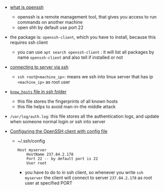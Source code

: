 - [what is openssh](https://youtu.be/YS5Zh7KExvE?si=a4wIoawCQOeaWhoe&t=267)
  - openssh is a remote management tool, that gives you access to run commands on another machine
  - open shh by default use port 22
- the package is: `openssh-client`, which you have to install, because this requires ssh client

  - you can use `apt search openssh-client` : it will list all packages by name `openssh-client` and also tell if installed or not

- [connecting to server via ssh](https://youtu.be/YS5Zh7KExvE?si=YTP7uMRe9xSic6sk&t=757)

  - `ssh root@<machine_ip>`: means we ssh into linux server that has ip `<machine_ip>` as root user

- [`know_hosts` file in ssh folder](https://youtu.be/YS5Zh7KExvE?si=Mssnq_uuNmE6Aieu&t=867)

  - this file stores the fingerprints of all known hosts
  - this file helps to avoid man-in-the middle attack

- `/var/log/auth.log`: this file stores all the authentication logs, and update when someone normal login or ssh into server

- [Configuring the OpenSSH client with config file](https://youtu.be/YS5Zh7KExvE?si=u4dMY-6-v80EQ4Y-&t=1297)
  - ~/.ssh/config
    ```
    Host myserver
        HostName 237.84.2.178
        Port 22 -- by default port is 22
        User root
    ```
    - you have to do to in ssh client, so whenever you write `ssh myserver` the client will connect to server `237.84.2.178` as root user at specified PORT
